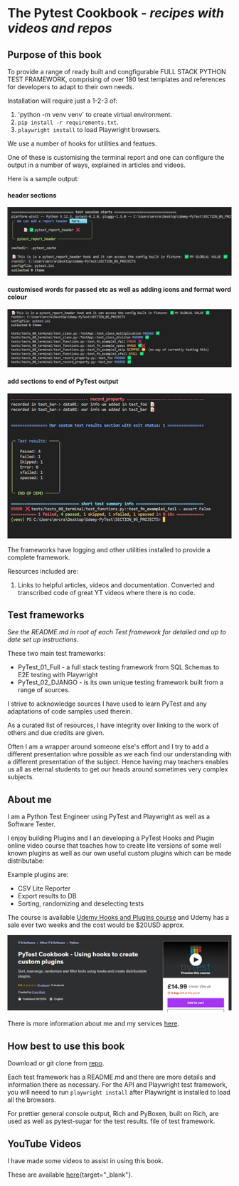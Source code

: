 # The Pytest Cookbook - *recipes with videos and repos*

## Purpose of this book 

To provide a range of ready built and congfigurable FULL STACK PYTHON TEST FRAMEWORK, comprising of over 180 test templates and references for developers to adapt to their own needs.

Installation will require just a 1-2-3 of:
   
1. 'python -m venv venv` to create virtual environment.
2. `pip install -r requirements.txt`.
3. `playwright install` to load Playwright browsers.

We use a number of hooks for utilities and featues.

One of these is customising the terminal report and one can configure the output in a number of ways, explained in articles and videos.

Here is a sample output:

#### header sections

![Test results](./images/terminal-01.png "Demo")

#### customised words for passed etc as well as adding icons and format word colour 

![Test results](./images/terminal-03.png "Demo")

#### add sections to end of PyTest output 

![Test results](./images/terminal-02.png "Demo")

The frameworks have logging and other utilities installed to provide a complete framework.

Resources included are:

1. Links to helpful articles, videos and documentation. Converted and transcribed code of great YT videos where there is no code.

## Test frameworks

*See the README.md in root of each Test framework for detailed and up to date set up instructions.*

These two main test frameworks:

- PyTest_01_Full - a full stack testing framework from SQL Schemas to E2E testing with Playwright
- PyTest_02_DJANGO - is its own unique testing framework built from a range of sources. 

I strive to acknowledge sources I have used to learn PyTest and any adaptations of code samples used therein.

As a curated list of resources, I have integrity over linking to the work of others and due credits are given.

Often I am a wrapper around someone else's effort and I try to add a different presentation whre possible as we each find our understanding with a different presentation of the subject. Hence having may teachers enables us all as eternal students to get our heads around sometimes very complex subjects.

## About me

I am a Python Test Engineer using PyTest and Playwright as well as a Software Tester.

I enjoy building Plugins and I an developing a PyTest Hooks and Plugin online video course that teaches how to create lite versions of some well known plugins as well as our own useful custom plugins which can be made distributabe:

Example plugins are:

- CSV Lite Reporter
- Export results to DB
- Sorting, randomizing and deselecting tests

The course is available [Udemy Hooks and Plugins course](https://www.udemy.com/course/pytest-cookbook-using-hooks-to-create-custom-plugins/) and Udemy has a sale ever two weeks and the cost would be $20USD approx.

![PyTest - hoks and plugins](./images/udemy-hooks.png)

There is more information about me and my services [here](https://pytest-cookbook.netlify.app/craig/).

## How best to use this book

Download or git clone from [repo](https://github.com/https://github.com/Python-Test-Engineer/PyTest-Full-Stack).

Each test framework has a README.md and there are more details and information there as necessary. For the API and Playwright test framework, you will neeed to run `playwright install` after Playwright is installed to load all the browsers.

For prettier general console output, Rich and PyBoxen, built on Rich, are used as well as pytest-sugar for the test results.
file of test framework.

## YouTube Videos

I have made some videos to assist in using this book.

These are available [here](https://www.youtube.com/playlist?list=PLsszRSbzjyvlrB6V5dacW6G8YrD_iW7oy){target="_blank"}.

<!-- 

==================================================================
## TODO

Django Tests

- https://www.photondesigner.com/articles/unit-tests-factory-boy-faker?ref=yt-unit-tests-factory-boy-faker

Testing middleware with `override_settings`

- https://www.youtube.com/watch?v=TTEEr4N-lKw


:flag_be: :heart: :arrow_right: 


```python
# Hello world example (Python)
print("Hello World!")
zero_to_
```

!!! note
 Example of a note.

!!! tip "Custom title"
 Example tip. -->
